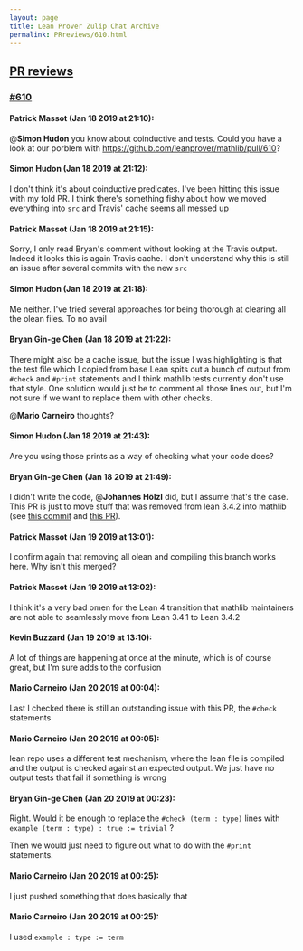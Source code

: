 ```yaml
---
layout: page
title: Lean Prover Zulip Chat Archive 
permalink: PRreviews/610.html
---
```


## [PR reviews](index.html)
### [#610](610.html)

#### Patrick Massot (Jan 18 2019 at 21:10):
@**Simon Hudon** you know about coinductive and tests. Could you have a look at our porblem with https://github.com/leanprover/mathlib/pull/610?

#### Simon Hudon (Jan 18 2019 at 21:12):
I don't think it's about coinductive predicates. I've been hitting this issue with my fold PR. I think there's something fishy about how we moved everything into `src` and Travis' cache seems all messed up

#### Patrick Massot (Jan 18 2019 at 21:15):
Sorry, I only read Bryan's comment without looking at the Travis output. Indeed it looks this is again Travis cache. I don't understand why this is still an issue after several commits with the new `src`

#### Simon Hudon (Jan 18 2019 at 21:18):
Me neither. I've tried several approaches for being thorough at clearing all the olean files. To no avail

#### Bryan Gin-ge Chen (Jan 18 2019 at 21:22):
There might also be a cache issue, but the issue I was highlighting is that the test file which I copied from base Lean spits out a bunch of output from `#check` and `#print` statements and I think mathlib tests currently don't use that style. One solution would just be to comment all those lines out, but I'm not sure if we want to replace them with other checks.

@**Mario Carneiro** thoughts?

#### Simon Hudon (Jan 18 2019 at 21:43):
Are you using those prints as a way of checking what your code does?

#### Bryan Gin-ge Chen (Jan 18 2019 at 21:49):
I didn't write the code, @**Johannes Hölzl** did, but I assume that's the case. This PR is just to move stuff that was removed from lean 3.4.2 into mathlib (see [this commit](https://github.com/leanprover/lean/commit/e79cb3f2c4987dcfbec8e3e15eb83837cabe1058) and [this PR](https://github.com/leanprover/lean/pull/1989)).

#### Patrick Massot (Jan 19 2019 at 13:01):
I confirm again that removing all olean and compiling this branch works here. Why isn't this merged?

#### Patrick Massot (Jan 19 2019 at 13:02):
I think it's a very bad omen for the Lean 4 transition that mathlib maintainers are not able to seamlessly move from Lean 3.4.1 to Lean 3.4.2

#### Kevin Buzzard (Jan 19 2019 at 13:10):
A lot of things are happening at once at the minute, which is of course great, but I'm sure adds to the confusion

#### Mario Carneiro (Jan 20 2019 at 00:04):
Last I checked there is still an outstanding issue with this PR, the `#check` statements

#### Mario Carneiro (Jan 20 2019 at 00:05):
lean repo uses a different test mechanism, where the lean file is compiled and the output is checked against an expected output. We just have no output tests that fail if something is wrong

#### Bryan Gin-ge Chen (Jan 20 2019 at 00:23):
Right. Would it be enough to replace the `#check (term : type)` lines with `example (term : type) : true := trivial` ?

Then we would just need to figure out what to do with the `#print` statements.

#### Mario Carneiro (Jan 20 2019 at 00:25):
I just pushed something that does basically that

#### Mario Carneiro (Jan 20 2019 at 00:25):
I used `example : type := term`


